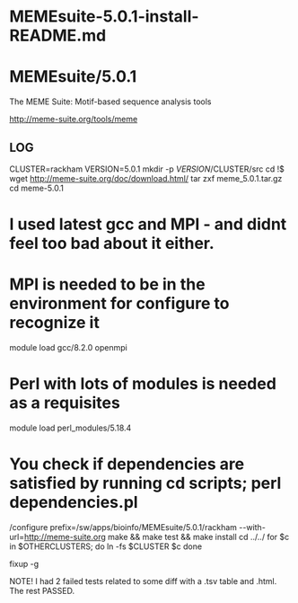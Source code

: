 # MEMEsuite-5.0.1-install-README.md

MEMEsuite/5.0.1
==================

The MEME Suite: Motif-based sequence analysis tools


<http://meme-suite.org/tools/meme>


LOG
---
CLUSTER=rackham
VERSION=5.0.1
mkdir  -p $VERSION/$CLUSTER/src
cd !$
wget http://meme-suite.org/doc/download.html/
tar zxf meme_5.0.1.tar.gz
cd meme-5.0.1

# I used latest gcc and MPI - and didnt feel too bad about it either.
# MPI is needed to be in the environment for configure to recognize it
module load gcc/8.2.0 openmpi
# Perl with lots of modules is needed as a requisites
module load perl_modules/5.18.4

# You check if dependencies are satisfied by running cd scripts; perl dependencies.pl

/configure prefix=/sw/apps/bioinfo/MEMEsuite/5.0.1/rackham --with-url=http://meme-suite.org
make && make test && make install
cd ../../
for $c in $OTHERCLUSTERS; do
  ln -fs $CLUSTER $c
done

fixup -g

NOTE! I had 2 failed tests related to some diff with a .tsv table and .html. The rest PASSED.



